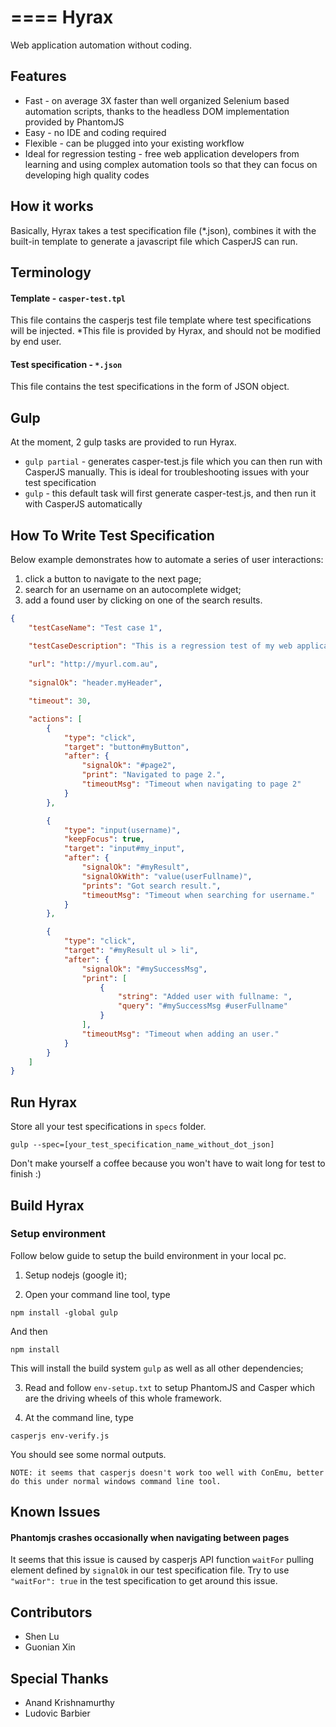 ====
Hyrax
====
Web application automation without coding.

Features
--------

* Fast - on average 3X faster than well organized Selenium based automation scripts, thanks to the headless DOM implementation provided by PhantomJS
* Easy - no IDE and coding required
* Flexible - can be plugged into your existing workflow
* Ideal for regression testing - free web application developers from learning and using complex automation tools so that they can focus on developing high quality codes


How it works
------------
Basically, Hyrax takes a test specification file (*.json), combines it with the built-in template to generate a javascript file which CasperJS can run.


Terminology
-----------
#### Template - ```casper-test.tpl```
This file contains the casperjs test file template where test specifications will be injected.
*This file is provided by Hyrax, and should not be modified by end user.

#### Test specification - ```*.json```
This file contains the test specifications in the form of JSON object.


Gulp
----
At the moment, 2 gulp tasks are provided to run Hyrax.

* ```gulp partial``` - generates casper-test.js file which you can then run with CasperJS manually. This is ideal for troubleshooting issues with your test specification
* ```gulp``` - this default task will first generate casper-test.js, and then run it with CasperJS automatically


How To Write Test Specification
-------------------------------
Below example demonstrates how to automate a series of user interactions:
1. click a button to navigate to the next page;
2. search for an username on an autocomplete widget;
3. add a found user by clicking on one of the search results.

```json
{
	"testCaseName": "Test case 1",

	"testCaseDescription": "This is a regression test of my web application following happy path.",
	
	"url": "http://myurl.com.au",
	
	"signalOk": "header.myHeader",

	"timeout": 30,

	"actions": [
		{
			"type": "click",
			"target": "button#myButton",
			"after": {
				"signalOk": "#page2",
				"print": "Navigated to page 2.",
				"timeoutMsg": "Timeout when navigating to page 2"
			}
		},

		{
			"type": "input(username)",
			"keepFocus": true,
			"target": "input#my_input",
			"after": {
				"signalOk": "#myResult",
				"signalOkWith": "value(userFullname)",
				"prints": "Got search result.",
				"timeoutMsg": "Timeout when searching for username."
			}
		},

		{
			"type": "click",
			"target": "#myResult ul > li",
			"after": {
				"signalOk": "#mySuccessMsg",
				"print": [
					{
						"string": "Added user with fullname: ",
						"query": "#mySuccessMsg #userFullname"
					}
				],
				"timeoutMsg": "Timeout when adding an user."
			}
		}
	]
}
```

Run Hyrax
---------
Store all your test specifications in ```specs``` folder.

```
gulp --spec=[your_test_specification_name_without_dot_json]
```
Don't make yourself a coffee because you won't have to wait long for test to finish :)

Build Hyrax
-----------
### Setup environment
Follow below guide to setup the build environment in your local pc.

1. Setup nodejs (google it);

2. Open your command line tool, type
```
npm install -global gulp
```
And then
```
npm install
```
This will install the build system ```gulp``` as well as all other dependencies;

3. Read and follow ```env-setup.txt``` to setup PhantomJS and Casper which are the driving wheels of this whole framework.

4. At the command line, type
```
casperjs env-verify.js
```
You should see some normal outputs.
```
NOTE: it seems that casperjs doesn't work too well with ConEmu, better do this under normal windows command line tool.
```


Known Issues
------------
#### Phantomjs crashes occasionally when navigating between pages
It seems that this issue is caused by casperjs API function ```waitFor``` pulling element defined by ```signalOk``` in our test specification file. Try to use ```"waitFor": true``` in the test specification to get around this issue.


Contributors
------------
* Shen Lu
* Guonian Xin


Special Thanks
--------------
* Anand Krishnamurthy
* Ludovic Barbier